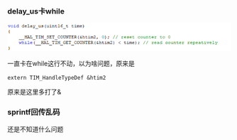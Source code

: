 ### delay_us卡while

![image-20240803164140640](.assets/image-20240803164140640.png)

一直卡在while这行不动，以为啥问题，原来是 

```
extern TIM_HandleTypeDef &htim2
```

原来是这里多打了&

### sprintf回传乱码

还是不知道什么问题

